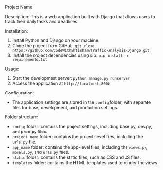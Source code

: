 Project Name

Description:
This is a web application built with Django that allows users to track their daily tasks and deadlines.

Installation:
1. Install Python and Django on your machine.
2. Clone the project from GitHub: `git clone https://github.com/CodeWithEhtisham/Traffic-Analysis-Django.git`
3. Install the project dependencies using pip: `pip install -r requirements.txt`

Usage:
1. Start the development server: `python manage.py runserver`
2. Access the application at `http://localhost:8000`

Configuration:
- The application settings are stored in the `config` folder, with separate files for base, development, and production settings.

Folder structure:
- `config` folder: contains the project settings, including base.py, dev.py, and prod.py files.
- `project_name` folder: contains the project-level files, including the `urls.py` file.
- `app_name` folder: contains the app-level files, including the `views.py`, `models.py`, and `urls.py` files.
- `static` folder: contains the static files, such as CSS and JS files.
- `templates` folder: contains the HTML templates used to render the views.

<!-- Contributing:
1. Fork the repository on GitHub.
2. Create a new branch with a descriptive name: `git checkout -b my-new-feature`
3. Make changes and commit them: `git commit -m "Add some feature"`
4. Push your changes to the branch: `git push origin my-new-feature`
5. Submit a pull request on GitHub.

Credits:
- Author: Your Name
- License: This project is licensed under the MIT License. -->
